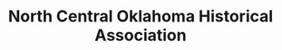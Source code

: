 ---
layout: repo
title: "North Central Oklahoma Historical Association"
id: 25077
permalink: repos/25077/
---